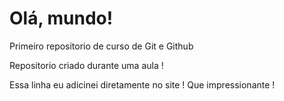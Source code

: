 # Olá, mundo!
 Primeiro repositorio de curso de Git e Github

 Repositorio criado durante uma aula !

 Essa linha eu adicinei diretamente no site ! Que impressionante !

